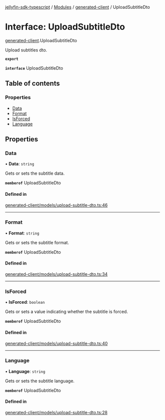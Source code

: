 [jellyfin-sdk-typescript](../README.md) / [Modules](../modules.md) / [generated-client](../modules/generated_client.md) / UploadSubtitleDto

# Interface: UploadSubtitleDto

[generated-client](../modules/generated_client.md).UploadSubtitleDto

Upload subtitles dto.

**`export`**

**`interface`** UploadSubtitleDto

## Table of contents

### Properties

- [Data](generated_client.UploadSubtitleDto.md#data)
- [Format](generated_client.UploadSubtitleDto.md#format)
- [IsForced](generated_client.UploadSubtitleDto.md#isforced)
- [Language](generated_client.UploadSubtitleDto.md#language)

## Properties

### Data

• **Data**: `string`

Gets or sets the subtitle data.

**`memberof`** UploadSubtitleDto

#### Defined in

[generated-client/models/upload-subtitle-dto.ts:46](https://github.com/thornbill/jellyfin-sdk-typescript/blob/644c849/src/generated-client/models/upload-subtitle-dto.ts#L46)

___

### Format

• **Format**: `string`

Gets or sets the subtitle format.

**`memberof`** UploadSubtitleDto

#### Defined in

[generated-client/models/upload-subtitle-dto.ts:34](https://github.com/thornbill/jellyfin-sdk-typescript/blob/644c849/src/generated-client/models/upload-subtitle-dto.ts#L34)

___

### IsForced

• **IsForced**: `boolean`

Gets or sets a value indicating whether the subtitle is forced.

**`memberof`** UploadSubtitleDto

#### Defined in

[generated-client/models/upload-subtitle-dto.ts:40](https://github.com/thornbill/jellyfin-sdk-typescript/blob/644c849/src/generated-client/models/upload-subtitle-dto.ts#L40)

___

### Language

• **Language**: `string`

Gets or sets the subtitle language.

**`memberof`** UploadSubtitleDto

#### Defined in

[generated-client/models/upload-subtitle-dto.ts:28](https://github.com/thornbill/jellyfin-sdk-typescript/blob/644c849/src/generated-client/models/upload-subtitle-dto.ts#L28)
